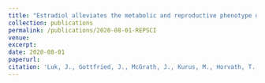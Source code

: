 ```yaml
---
title: "Estradiol alleviates the metabolic and reproductive phenotype of the female obese mouse."
collection: publications
permalink: /publications/2020-08-01-REPSCI
venue:
excerpt:
date: 2020-08-01
paperurl:
citation: 'Luk, J., Gottfried, J., McGrath, J., Kurus, M., Horvath, T., Johnson, J. <i>Manuscript under revision, Reproductive Sciences</i>'
---
```

